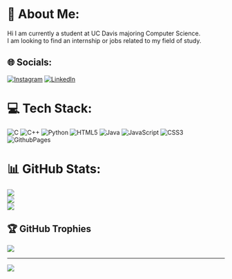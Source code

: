 # 💫 About Me:
Hi I am currently a student at UC Davis majoring Computer Science. <br>I am looking to find an internship or jobs related to my field of study.


## 🌐 Socials:
[![Instagram](https://img.shields.io/badge/Instagram-%23E4405F.svg?logo=Instagram&logoColor=white)](https://instagram.com/jamin.200) [![LinkedIn](https://img.shields.io/badge/LinkedIn-%230077B5.svg?logo=linkedin&logoColor=white)](https://linkedin.com/in/Jamin-Chan) 
# 💻 Tech Stack:
![C](https://img.shields.io/badge/c-%2300599C.svg?style=for-the-badge&logo=c&logoColor=white) ![C++](https://img.shields.io/badge/c++-%2300599C.svg?style=for-the-badge&logo=c%2B%2B&logoColor=white) ![Python](https://img.shields.io/badge/python-3670A0?style=for-the-badge&logo=python&logoColor=ffdd54) ![HTML5](https://img.shields.io/badge/html5-%23E34F26.svg?style=for-the-badge&logo=html5&logoColor=white) ![Java](https://img.shields.io/badge/java-%23ED8B00.svg?style=for-the-badge&logo=openjdk&logoColor=white) ![JavaScript](https://img.shields.io/badge/javascript-%23323330.svg?style=for-the-badge&logo=javascript&logoColor=%23F7DF1E) ![CSS3](https://img.shields.io/badge/css3-%231572B6.svg?style=for-the-badge&logo=css3&logoColor=white) ![GithubPages](https://img.shields.io/badge/github%20pages-121013?style=for-the-badge&logo=github&logoColor=white)
# 📊 GitHub Stats:
![](https://github-readme-stats.vercel.app/api?username=Jamin-Chan&theme=nightowl&hide_border=false&include_all_commits=true&count_private=false)<br/>
![](https://github-readme-streak-stats.herokuapp.com/?user=Jamin-Chan&theme=nightowl&hide_border=false)<br/>
![](https://github-readme-stats.vercel.app/api/top-langs/?username=Jamin-Chan&theme=nightowl&hide_border=false&include_all_commits=true&count_private=false&layout=compact)

## 🏆 GitHub Trophies
![](https://github-profile-trophy.vercel.app/?username=Jamin-Chan&theme=radical&no-frame=false&no-bg=true&margin-w=4)

---
[![](https://visitcount.itsvg.in/api?id=Jamin-Chan&icon=7&color=11)](https://visitcount.itsvg.in)

<!-- Proudly created with GPRM ( https://gprm.itsvg.in ) -->
